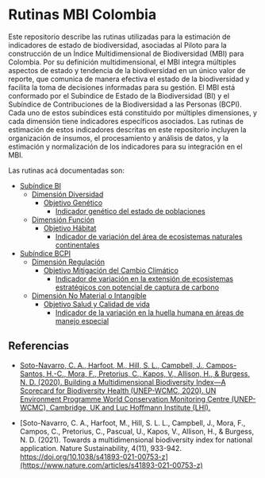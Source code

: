 Rutinas MBI Colombia
================

Este repositorio describe las rutinas utilizadas para la estimación de
indicadores de estado de biodiversidad, asociadas al Piloto para la
construcción de un Índice Multidimensional de Biodiversidad (MBI) para
Colombia. Por su definición multidimensional, el MBI integra múltiples
aspectos de estado y tendencia de la biodiversidad en un único valor de
reporte, que comunica de manera efectiva el estado de la biodiversidad y
facilita la toma de decisiones informadas para su gestión. El MBI está
conformado por el Subíndice de Estado de la Biodiversidad (BI) y el
Subíndice de Contribuciones de la Biodiversidad a las Personas (BCPI).
Cada uno de estos subíndices está constituido por múltiples dimensiones,
y cada dimensión tiene indicadores específicos asociados. Las rutinas de
estimación de estos indicadores descritas en este repositorio incluyen
la organización de insumos, el procesamiento y análisis de datos, y la
estimación y normalización de los indicadores para su integración en el
MBI.

Las rutinas acá documentadas son:

- [Subíndice BI](./BI_subindex)
  - [Dimensión Diversidad](./BI_subindex/Dimension_Diversity)
    - [Objetivo
      Genético](./BI_subindex/Dimension_Diversity/Objective_Genetic)
      - [Indicador genético del estado de
        poblaciones](./BI_subindex/Dimension_Diversity/Objective_Genetic/GeneticStatePopulations)
  - [Dimensión Función](./BI_subindex/Dimension_Function)
    - [Objetivo
      Hábitat](./BI_subindex/Dimension_Function/Objective_Habitat)
      - [Indicador de variación del área de ecosistemas naturales
        continentales](./BI_subindex/Dimension_Function/Objective_Habitat/VariationNaturalEcosystemsArea)
- [Subíndice BCPI](./BCPI_subindex)
  - [Dimensión Regulación](./BCPI_subindex/Dimension_Regulation)
    - [Objetivo Mitigación del Cambio
      Climático](./BCPI_subindex/Dimension_Regulation/Objective_ClimateChangeMitigation)
      - [Indicador de variación en la extensión de ecosistemas
        estratégicos con potencial de captura de
        carbono](./BCPI_subindex/Dimension_Regulation/Objective_ClimateChangeMitigation/VariationStrategicEcosystemsCarbonCapture)
  - [Dimensión No Material o
    Intangible](./BCPI_subindex/Dimension_NonMaterialIntangible)
    - [Objetivo Salud y Calidad de
      vida](./BCPI_subindex/Dimension_NonMaterialIntangible/Objective_HealthQualityLife)
      - [Indicador de la variación en la huella humana en áreas de
        manejo
        especial](./BCPI_subindex/Dimension_NonMaterialIntangible/Objective_HealthQualityLife/VariationHumanFootprintSpecialAreas)

## Referencias

- [Soto-Navarro, C. A., Harfoot, M., Hill, S. L., Campbell, J.,
  Campos-Santos, H.-C., Mora, F., Pretorius, C., Kapos, V., Allison, H.,
  & Burgess, N. D. (2020). Building a Multidimensional Biodiversity
  Index—A Scorecard for Biodiversity Health (UNEP-WCMC, 2020). UN
  Environment Programme World Conservation Monitoring Centre
  (UNEP-WCMC), Cambridge, UK and Luc Hoffmann Institute
  (LHI).](https://wedocs.unep.org/bitstream/handle/20.500.11822/38023/biodiversity_index.pdf?sequence=3&isAllowed=y)

- [Soto-Navarro, C. A., Harfoot, M., Hill, S. L. L., Campbell, J., Mora,
  F., Campos, C., Pretorius, C., Pascual, U., Kapos, V., Allison, H., &
  Burgess, N. D. (2021). Towards a multidimensional biodiversity index
  for national application. Nature Sustainability, 4(11), 933-942.
  https://doi.org/10.1038/s41893-021-00753-z](https://www.nature.com/articles/s41893-021-00753-z)
